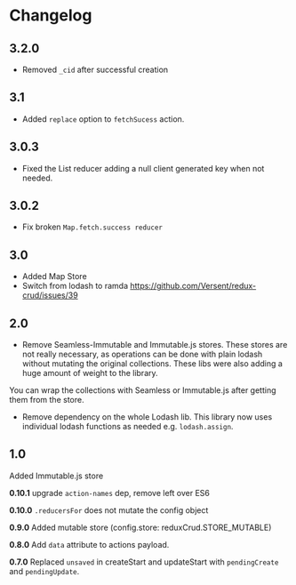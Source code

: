 # Changelog

## 3.2.0

- Removed `_cid` after successful creation

## 3.1

- Added `replace` option to `fetchSucess` action.

## 3.0.3

- Fixed the List reducer adding a null client generated key when not needed.

## 3.0.2

- Fix broken `Map.fetch.success reducer`

## 3.0

- Added Map Store
- Switch from lodash to ramda https://github.com/Versent/redux-crud/issues/39

## 2.0

- Remove Seamless-Immutable and Immutable.js stores. These stores are not really necessary, as operations can be done with plain lodash without mutating the original collections. These libs were also adding a huge amount of weight to the library.

You can wrap the collections with Seamless or Immutable.js after getting them from the store.

- Remove dependency on the whole Lodash lib. This library now uses individual lodash functions as needed e.g. `lodash.assign`.

## **1.0**

Added Immutable.js store

**0.10.1** upgrade `action-names` dep, remove left over ES6

**0.10.0** `.reducersFor` does not mutate the config object

**0.9.0** Added mutable store (config.store: reduxCrud.STORE_MUTABLE)

**0.8.0** Add `data` attribute to actions payload.

**0.7.0** Replaced `unsaved` in createStart and updateStart with `pendingCreate` and `pendingUpdate`.
